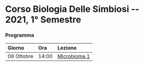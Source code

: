 # Corso Biologia Delle Simbiosi -- 2021, 1° Semestre

### Programma

| Giorno | Ora | Lezione|
|:---|:---|:---|
|06 Ottobre|14:00|[Microbioma 1](https://mchiapello.github.io/2021-1S-BiologiaInterazioni/Lesson1.html)|

